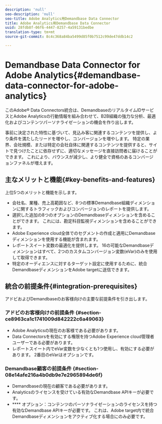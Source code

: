 ```yaml
---
description: 'null'
seo-description: 'null'
seo-title: Adobe Analytics用Demandbase Data Connector
title: Adobe Analytics用Demandbase Data Connector
uuid: 28fdb8f-06f6-4447-8257-4a59131bedbe
translation-type: tm+mt
source-git-commit: 8c4c368a84ba5499d85f0b7512c99de47ddb14c2

---
```



# Demandbase Data Connector for Adobe Analytics{#demandbase-data-connector-for-adobe-analytics}

このAdobe® Data Connectors統合は、DemandbaseのリアルタイムIDサービスとAdobe Analyticsの行動情報を組み合わせて、B2B組織の強力な分析、最適化およびコンテンツパーソナライゼーションの機会を作り出します。

事前に決定された特性に基づいて、見込み客に関連するコンテンツを提供し、より条件を満たしたリードを増やし、コンバージョンを増やします。 特定の業界、会社規模、または特定の会社自体に関連するコンテンツを提供すると、サイトで見つけたことに依存せずに、適切なメッセージを直接訪問者に届けることができます。 これにより、バウンスが減少し、より健全で資格のあるコンバージョンファネルが増えます。

## 主なメリットと機能{#key-benefits-and-features}

上位5つのメリットと機能を示します。

* 会社名、業種、売上高範囲など、8つの標準Demandbase組織ディメンションに関するトラフィックおよびコンバージョンのレポートを提供します。
* 選択した追加の8つのオプションのDemandbaseディメンションを含めることができます。 これには、勘定科目監視ディメンションを含めることができます。
* Adobe Experience cloud全体でのセグメントの作成と適用にDemandbaseディメンションを使用する機能が含まれます。
* レポートスイート変数の最適化を提供します。 16の可能なDemandbaseディメンションはすべて、2つのカスタムコンバージョン変数(eVar)のみを使用して取得できます。
* 特定のオーディエンスに対するターゲット設定に使用するために、統合DemandbaseディメンションをAdobe targetに送信できます。

## 統合の前提条件{#integration-prerequisites}

アドビおよびDemandbaseのお客様向けの主要な前提条件を引き出します。

### アドビのお客様向けの前提条件 {#section-ce8963ca1c1741009d842222c6a49063}

* Adobe Analyticsの現在のお客様である必要があります。
* Data Connectorsを有効にする権限を持つAdobe Experience cloud管理者ユーザーである必要があります。
* レポートスイート内でeVar変数を少なくとも1つ使用し、有効にする必要があります。 2番目のeVarはオプションです。

### Demandbase顧客の前提条件 {#section-08e14afe216a4b0db9e7e2965894de6f}

* Demandbaseの現在の顧客である必要があります。
* Analyticsのライセンスを受けている有効なDemandbase APIキーが必要です。
* **** オプション：コンテンツのパーソナライゼーションのライセンスを持つ有効なDemandbase APIキーが必要です。 これは、Adobe target内で統合Demandbaseディメンションをアクティブ化する場合にのみ必要です。
